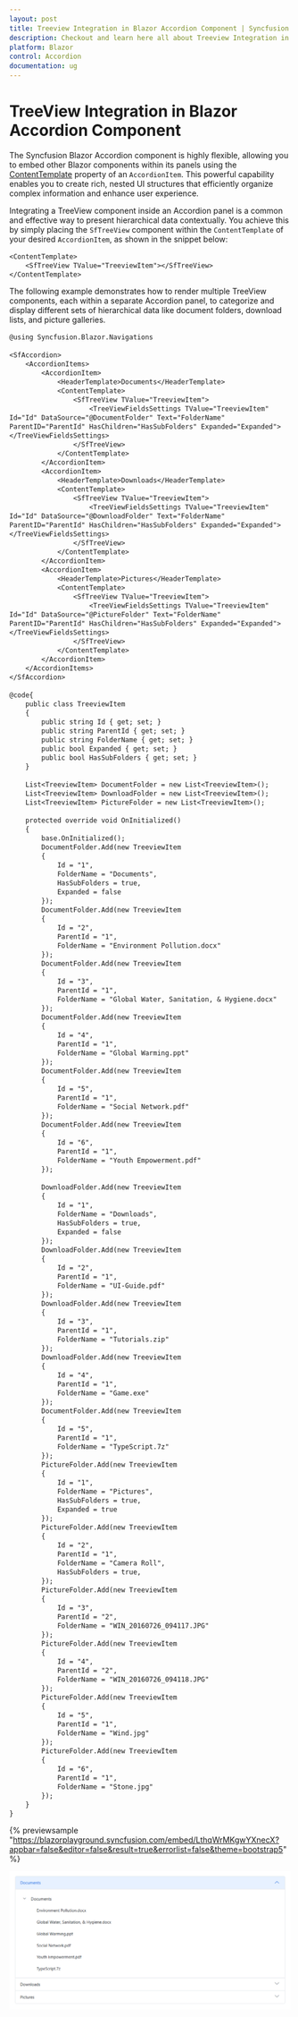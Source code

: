 ```yaml
---
layout: post
title: Treeview Integration in Blazor Accordion Component | Syncfusion
description: Checkout and learn here all about Treeview Integration in Syncfusion Blazor Accordion component and more.
platform: Blazor
control: Accordion
documentation: ug
---
```


# TreeView Integration in Blazor Accordion Component

The Syncfusion Blazor Accordion component is highly flexible, allowing you to embed other Blazor components within its panels using the [ContentTemplate](https://help.syncfusion.com/cr/blazor/Syncfusion.Blazor.Navigations.AccordionItem.html#Syncfusion_Blazor_Navigations_AccordionItem_ContentTemplate) property of an `AccordionItem`. This powerful capability enables you to create rich, nested UI structures that efficiently organize complex information and enhance user experience.

Integrating a TreeView component inside an Accordion panel is a common and effective way to present hierarchical data contextually. You achieve this by simply placing the `SfTreeView` component within the `ContentTemplate` of your desired `AccordionItem`, as shown in the snippet below:

```cshtml
<ContentTemplate>
    <SfTreeView TValue="TreeviewItem"></SfTreeView>
</ContentTemplate>
```

The following example demonstrates how to render multiple TreeView components, each within a separate Accordion panel, to categorize and display different sets of hierarchical data like document folders, download lists, and picture galleries.

```cshtml
@using Syncfusion.Blazor.Navigations

<SfAccordion>
    <AccordionItems>
        <AccordionItem>
            <HeaderTemplate>Documents</HeaderTemplate>
            <ContentTemplate>
                <SfTreeView TValue="TreeviewItem">
                    <TreeViewFieldsSettings TValue="TreeviewItem" Id="Id" DataSource="@DocumentFolder" Text="FolderName" ParentID="ParentId" HasChildren="HasSubFolders" Expanded="Expanded"></TreeViewFieldsSettings>
                </SfTreeView>
            </ContentTemplate>
        </AccordionItem>
        <AccordionItem>
            <HeaderTemplate>Downloads</HeaderTemplate>
            <ContentTemplate>
                <SfTreeView TValue="TreeviewItem">
                    <TreeViewFieldsSettings TValue="TreeviewItem" Id="Id" DataSource="@DownloadFolder" Text="FolderName" ParentID="ParentId" HasChildren="HasSubFolders" Expanded="Expanded"></TreeViewFieldsSettings>
                </SfTreeView>
            </ContentTemplate>
        </AccordionItem>
        <AccordionItem>
            <HeaderTemplate>Pictures</HeaderTemplate>
            <ContentTemplate>
                <SfTreeView TValue="TreeviewItem">
                    <TreeViewFieldsSettings TValue="TreeviewItem" Id="Id" DataSource="@PictureFolder" Text="FolderName" ParentID="ParentId" HasChildren="HasSubFolders" Expanded="Expanded"></TreeViewFieldsSettings>
                </SfTreeView>
            </ContentTemplate>
        </AccordionItem>
    </AccordionItems>
</SfAccordion>

@code{
    public class TreeviewItem
    {
        public string Id { get; set; }
        public string ParentId { get; set; }
        public string FolderName { get; set; }
        public bool Expanded { get; set; }
        public bool HasSubFolders { get; set; }
    }

    List<TreeviewItem> DocumentFolder = new List<TreeviewItem>();
    List<TreeviewItem> DownloadFolder = new List<TreeviewItem>();
    List<TreeviewItem> PictureFolder = new List<TreeviewItem>();

    protected override void OnInitialized()
    {
        base.OnInitialized();
        DocumentFolder.Add(new TreeviewItem
        {
            Id = "1",
            FolderName = "Documents",
            HasSubFolders = true,
            Expanded = false
        });
        DocumentFolder.Add(new TreeviewItem
        {
            Id = "2",
            ParentId = "1",
            FolderName = "Environment Pollution.docx"
        });
        DocumentFolder.Add(new TreeviewItem
        {
            Id = "3",
            ParentId = "1",
            FolderName = "Global Water, Sanitation, & Hygiene.docx"
        });
        DocumentFolder.Add(new TreeviewItem
        {
            Id = "4",
            ParentId = "1",
            FolderName = "Global Warming.ppt"
        });
        DocumentFolder.Add(new TreeviewItem
        {
            Id = "5",
            ParentId = "1",
            FolderName = "Social Network.pdf"
        });
        DocumentFolder.Add(new TreeviewItem
        {
            Id = "6",
            ParentId = "1",
            FolderName = "Youth Empowerment.pdf"
        });

        DownloadFolder.Add(new TreeviewItem
        {
            Id = "1",
            FolderName = "Downloads",
            HasSubFolders = true,
            Expanded = false
        });
        DownloadFolder.Add(new TreeviewItem
        {
            Id = "2",
            ParentId = "1",
            FolderName = "UI-Guide.pdf"
        });
        DownloadFolder.Add(new TreeviewItem
        {
            Id = "3",
            ParentId = "1",
            FolderName = "Tutorials.zip"
        });
        DownloadFolder.Add(new TreeviewItem
        {
            Id = "4",
            ParentId = "1",
            FolderName = "Game.exe"
        });
        DocumentFolder.Add(new TreeviewItem
        {
            Id = "5",
            ParentId = "1",
            FolderName = "TypeScript.7z"
        });
        PictureFolder.Add(new TreeviewItem
        {
            Id = "1",
            FolderName = "Pictures",
            HasSubFolders = true,
            Expanded = true
        });
        PictureFolder.Add(new TreeviewItem
        {
            Id = "2",
            ParentId = "1",
            FolderName = "Camera Roll",
            HasSubFolders = true,
        });
        PictureFolder.Add(new TreeviewItem
        {
            Id = "3",
            ParentId = "2",
            FolderName = "WIN_20160726_094117.JPG"
        });
        PictureFolder.Add(new TreeviewItem
        {
            Id = "4",
            ParentId = "2",
            FolderName = "WIN_20160726_094118.JPG"
        });
        PictureFolder.Add(new TreeviewItem
        {
            Id = "5",
            ParentId = "1",
            FolderName = "Wind.jpg"
        });
        PictureFolder.Add(new TreeviewItem
        {
            Id = "6",
            ParentId = "1",
            FolderName = "Stone.jpg"
        });
    }
}
```

{% previewsample "https://blazorplayground.syncfusion.com/embed/LthqWrMKgwYXnecX?appbar=false&editor=false&result=true&errorlist=false&theme=bootstrap5" %}

![Treeview Integration in Blazor Accordion](../images/blazor-accordion-treeview-integration.png)
